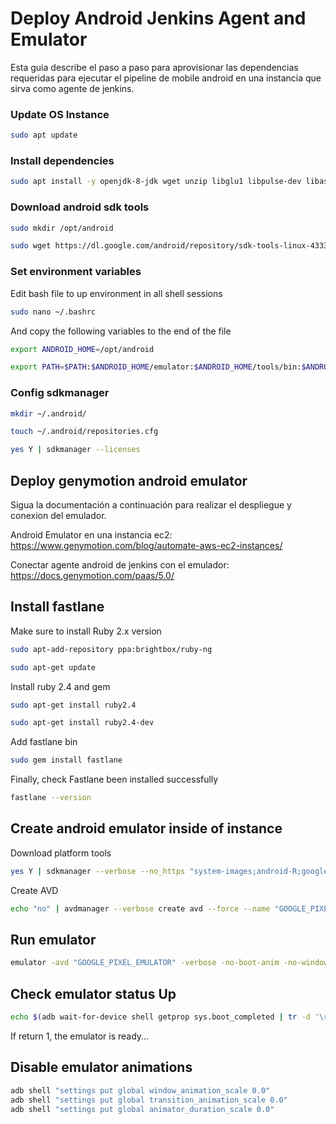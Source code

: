 # Deploy Android Jenkins Agent and Emulator 

Esta guia describe el paso a paso para aprovisionar las dependencias requeridas para ejecutar el pipeline de mobile android en una instancia que sirva como agente de jenkins. 

### Update OS Instance

```bash
sudo apt update
```
### Install dependencies

```bash
sudo apt install -y openjdk-8-jdk wget unzip libglu1 libpulse-dev libasound2 libc6  libstdc++6 libx11-6 libx11-xcb1 libxcb1 libxcomposite1 libxcursor1 libxi6  libxtst6 libnss3
```

### Download android sdk tools

```bash
sudo mkdir /opt/android
```
```bash
sudo wget https://dl.google.com/android/repository/sdk-tools-linux-4333796.zip -P /tmp && sudo unzip -d /opt/android /tmp sdk-tools-linux-4333796.zip
```

### Set environment variables

Edit bash file to up environment in all shell sessions

```bash
sudo nano ~/.bashrc
```
And copy the following variables to the end of the file

```bash
export ANDROID_HOME=/opt/android
```
```bash
export PATH=$PATH:$ANDROID_HOME/emulator:$ANDROID_HOME/tools/bin:$ANDROID_HOME/platform-tools
```

###  Config sdkmanager

```bash
mkdir ~/.android/
```

```bash
touch ~/.android/repositories.cfg
```

```bash
yes Y | sdkmanager --licenses
```

## Deploy genymotion android emulator

Sigua la documentación a continuación para realizar el despliegue y conexion del emulador.

Android Emulator en una instancia ec2:
https://www.genymotion.com/blog/automate-aws-ec2-instances/

Conectar agente android de jenkins con el emulador:
https://docs.genymotion.com/paas/5.0/


## Install fastlane

Make sure to install Ruby 2.x version

```bash
sudo apt-add-repository ppa:brightbox/ruby-ng

sudo apt-get update
```

Install ruby 2.4 and gem

```bash
sudo apt-get install ruby2.4

sudo apt-get install ruby2.4-dev
```

Add fastlane bin

```bash
sudo gem install fastlane
```

Finally, check Fastlane been installed successfully

```bash
fastlane --version
```

## Create android emulator inside of instance

Download platform tools

```bash
yes Y | sdkmanager --verbose --no_https "system-images;android-R;google_apis;x86" "platforms;android-R" "platform-tools" "emulator"
```

Create AVD

```bash
echo "no" | avdmanager --verbose create avd --force --name "GOOGLE_PIXEL_EMULATOR" --device "pixel" --package "system-images;android-R;google_apis;x86"
```

## Run emulator 

```bash
emulator -avd "GOOGLE_PIXEL_EMULATOR" -verbose -no-boot-anim -no-window -gpu off -timezone America/Bogota &
```

## Check emulator status Up

```bash
echo $(adb wait-for-device shell getprop sys.boot_completed | tr -d '\r')
```

If return 1, the emulator is ready...

## Disable emulator animations

```bash
adb shell "settings put global window_animation_scale 0.0" 
adb shell "settings put global transition_animation_scale 0.0"
adb shell "settings put global animator_duration_scale 0.0"
```
